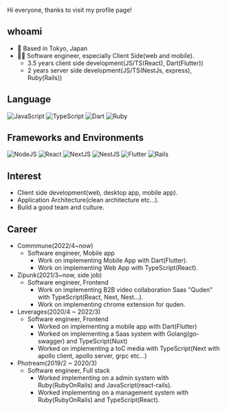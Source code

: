 Hi everyone, thanks to visit my profile page!

## whoami
- 📍 Based in Tokyo, Japan
- 👨‍💻 Software engineer, especially Client Side(web and mobile).
  - 3.5 years client side development(JS/TS(React), Dart(Flutter))
  - 2 years server side development(JS/TS(NestJs, express), Ruby(Rails))

## Language
![JavaScript](https://img.shields.io/badge/javascript-%23323330.svg?style=for-the-badge&logo=javascript&logoColor=%23F7DF1E)
![TypeScript](https://img.shields.io/badge/typescript-%23007ACC.svg?style=for-the-badge&logo=typescript&logoColor=white)
![Dart](https://img.shields.io/badge/dart-%230175C2.svg?style=for-the-badge&logo=dart&logoColor=white)
![Ruby](https://img.shields.io/badge/ruby-%23CC342D.svg?style=for-the-badge&logo=ruby&logoColor=white)

## Frameworks and Environments
![NodeJS](https://img.shields.io/badge/node.js-6DA55F?style=for-the-badge&logo=node.js&logoColor=white)
![React](https://img.shields.io/badge/react-%2320232a.svg?style=for-the-badge&logo=react&logoColor=%2361DAFB)
![NextJS](https://img.shields.io/badge/Next-black?style=for-the-badge&logo=next.js&logoColor=white)
![NestJS](https://img.shields.io/badge/nestjs-%23E0234E.svg?style=for-the-badge&logo=nestjs&logoColor=white)
![Flutter](https://img.shields.io/badge/Flutter-%2302569B.svg?style=for-the-badge&logo=Flutter&logoColor=white)
![Rails](https://img.shields.io/badge/rails-%23CC0000.svg?style=for-the-badge&logo=ruby-on-rails&logoColor=white)

## Interest
- Client side development(web, desktop app, mobile app).
- Application Architecture(clean architecture etc...).
- Build a good team and culture.

## Career
- Commmune(2022/4~now)
  - Software engineer, Mobile app
    - Work on implementing Mobile App with Dart(Flutter).
    - Work on implementing Web App with TypeScript(React).
- Zipunk(2021/3~now, side job)
  - Software engineer, Frontend
    - Work on implementing B2B video collaboration Saas "Quden" with TypeScript(React, Next, Nest...).
    - Work on implementing chrome extension for quden.
- Leverages(2020/4 ~ 2022/3)
  - Software engineer, Frontend
    - Worked on implementing a mobile app with Dart(Flutter)
    - Worked on implementing a Saas system with Golang(go-swagger) and TypeScript(Nuxt)
    - Worked on implementing a toC media with TypeScript(Next with apollo client, apollo server, grpc etc...)
- Photream(2019/2 ~ 2020/3)
  - Software engineer, Full stack
    - Worked implementing on a admin system with Ruby(RubyOnRails) and JavaScript(react-rails).
    - Worked implementing on a management system with Ruby(RubyOnRails) and TypeScript(React).
